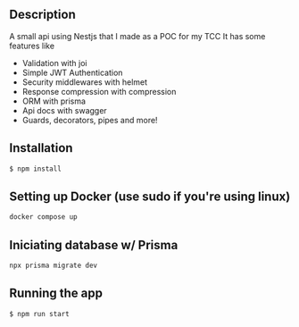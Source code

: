 ## Description

A small api using Nestjs that I made as a POC for my TCC
It has some features like

- Validation with joi
- Simple JWT Authentication
- Security middlewares with helmet
- Response compression with compression
- ORM with prisma
- Api docs with swagger
- Guards, decorators, pipes and more!

## Installation

```bash
$ npm install
```

## Setting up Docker (use sudo if you're using linux)

```bash
docker compose up
```

## Iniciating database w/ Prisma

```bash
npx prisma migrate dev
```

## Running the app

```bash
$ npm run start
```

